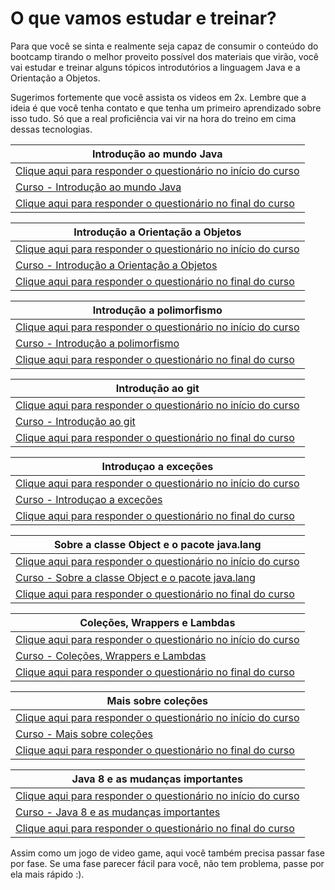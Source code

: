 
# O que vamos estudar e treinar?

Para que você se sinta e realmente seja capaz de consumir o conteúdo do bootcamp tirando o melhor proveito
possível dos materiais que virão,  você vai estudar e treinar alguns tópicos introdutórios a linguagem Java
e a Orientação a Objetos.

Sugerimos fortemente que você assista os videos em 2x. 
Lembre que a ideia é que você tenha contato e que tenha um primeiro aprendizado sobre isso tudo. 
Só que a real proficiência vai vir na hora do treino em cima dessas tecnologias.

| Introdução ao mundo Java |
| --- |
|[Clique aqui para responder o questionário no início do curso](https://forms.gle/SCTXcGYMZpHxiGhWA)
|[Curso - Introdução ao mundo Java](https://www.alura.com.br/curso-online-java-primeiros-passos)|
|[Clique aqui para responder o questionário no final do curso](https://forms.gle/SCTXcGYMZpHxiGhWA)

| Introdução a Orientação a Objetos |
| --- |
|[Clique aqui para responder o questionário no início do curso](https://forms.gle/tpXP7fkFdeBixCnQ9)
|[Curso - Introdução a Orientação a Objetos](https://www.alura.com.br/curso-online-java-introducao-orientacao-objetos)|
|[Clique aqui para responder o questionário no final do curso](https://forms.gle/tpXP7fkFdeBixCnQ9)

| Introdução a polimorfismo |
| --- |
|[Clique aqui para responder o questionário no início do curso](https://forms.gle/b14FW9X2BYTPyLrUA)
|[Curso - Introdução a polimorfismo](https://www.alura.com.br/curso-online-java-heranca-interfaces-polimorfismo)|
|[Clique aqui para responder o questionário no final do curso](https://forms.gle/b14FW9X2BYTPyLrUA)

| Introdução ao git |
| --- |
|[Clique aqui para responder o questionário no início do curso](https://forms.gle/RF6q9krxhk5HkXFj8)
|[Curso - Introdução ao git](https://www.alura.com.br/curso-online-git-github-controle-de-versao)|
|[Clique aqui para responder o questionário no final do curso](https://forms.gle/RF6q9krxhk5HkXFj8)

| Introduçao a exceções |
| --- |
|[Clique aqui para responder o questionário no início do curso](https://forms.gle/dKEBvC68ohL1Evbg9)
|[Curso - Introduçao a exceções](https://www.alura.com.br/curso-online-java-excecoes)|
|[Clique aqui para responder o questionário no final do curso](https://forms.gle/dKEBvC68ohL1Evbg9)

| Sobre a classe Object e o pacote java.lang |
| --- |
|[Clique aqui para responder o questionário no início do curso](https://forms.gle/mCJfNHRwE8E6oNdE9)
|[Curso - Sobre a classe Object e o pacote java.lang](https://www.alura.com.br/curso-online-java-pacotes-e-java-lang)|
|[Clique aqui para responder o questionário no final do curso](https://forms.gle/mCJfNHRwE8E6oNdE9)

| Coleções, Wrappers e Lambdas |
| --- |
|[Clique aqui para responder o questionário no início do curso](https://forms.gle/F48xmauu5ZXP8ZYW6)
|[Curso - Coleções, Wrappers e Lambdas](https://www.alura.com.br/curso-online-java-util-lambdas)|
|[Clique aqui para responder o questionário no final do curso](https://forms.gle/F48xmauu5ZXP8ZYW6)

| Mais sobre coleções |
| --- |
|[Clique aqui para responder o questionário no início do curso](https://forms.gle/UFx1spWmFaqY3ZRQA)
|[Curso - Mais sobre coleções](https://www.alura.com.br/curso-online-java-collections)|
|[Clique aqui para responder o questionário no final do curso](https://forms.gle/UFx1spWmFaqY3ZRQA)

| Java 8 e as mudanças importantes |
| --- |
|[Clique aqui para responder o questionário no início do curso](https://forms.gle/hKK15DvmqPGJXVVx5)
|[Curso - Java 8 e as mudanças importantes](https://www.alura.com.br/curso-online-java8-lambdas)|
|[Clique aqui para responder o questionário no final do curso](https://forms.gle/hKK15DvmqPGJXVVx5)

Assim como um jogo de video game, aqui você também precisa passar fase por fase. Se uma fase parecer fácil para você, não tem problema, passe por ela mais rápido :). 

